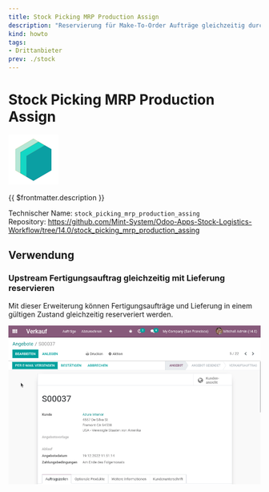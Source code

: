 ```yaml
---
title: Stock Picking MRP Production Assign
description: "Reservierung für Make-To-Order Aufträge gleichzeitig durchführen."
kind: howto
tags:
- Drittanbieter
prev: ./stock
---
```

# Stock Picking MRP Production Assign
![icon_oms_box](attachments/icons_odoo_mint_system.png)

{{ $frontmatter.description }}

Technischer Name: `stock_picking_mrp_production_assing`\
Repository: <https://github.com/Mint-System/Odoo-Apps-Stock-Logistics-Workflow/tree/14.0/stock_picking_mrp_production_assing>

## Verwendung

### Upstream Fertigungsauftrag gleichzeitig mit Lieferung reservieren

Mit dieser Erweiterung können Fertigungsaufträge und Lieferung in einem gültigen Zustand gleichzeitig reserveriert werden.

![Stock Picking MRP Production Assign](attachments/Stock%20Picking%20MRP%20Production%20Assign.gif)